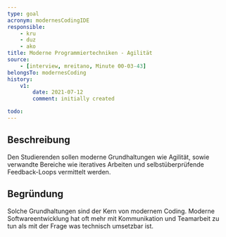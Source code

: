```yaml
---
type: goal
acronym: modernesCodingIDE
responsible: 
    - kru
    - duz
    - ako
title: Moderne Programmiertechniken - Agilität
source:
    - [interview, mreitano, Minute 00-03-43]
belongsTo: modernesCoding
history:
    v1:
        date: 2021-07-12
        comment: initially created

todo: 
---
```


## Beschreibung

Den Studierenden sollen moderne Grundhaltungen wie Agilität, sowie verwandte Bereiche wie iteratives Arbeiten und selbstüberprüfende Feedback-Loops vermittelt werden.

## Begründung

Solche Grundhaltungen sind der Kern von modernem Coding. Moderne Softwareentwicklung hat oft mehr mit Kommunikation und Teamarbeit zu tun als mit der Frage was technisch umsetzbar ist.
